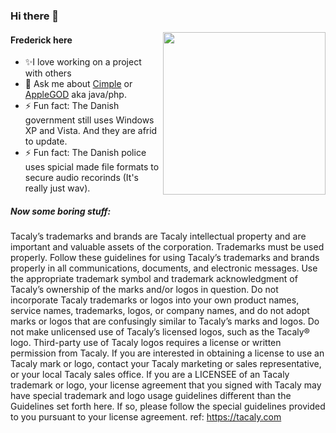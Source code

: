 ### Hi there 👋

<img align="right" src="https://tacaly.com/wp-content/uploads/2020/05/tacaly_new_logo-300x300.png" width="260">

#### Frederick here

- ✨I love working on a project with others 
- 💬 Ask me about [Cimple](https://github.com/ylacat/cimple) or [AppleGOD](https://github.com/ylacat/applegod) aka java/php.
- ⚡ Fun fact: The Danish government still uses Windows XP and Vista. And they are afrid to update.
- ⚡ Fun fact: The Danish police uses spicial made file formats to secure audio recorinds (It's really just wav).

##### Now some boring stuff:

Tacaly’s trademarks and brands are Tacaly intellectual property and are important and valuable assets of the corporation. Trademarks must be used properly. Follow these guidelines for using Tacaly’s trademarks and brands properly in all communications, documents, and electronic messages. Use the appropriate trademark symbol and trademark acknowledgment of Tacaly’s ownership of the marks and/or logos in question. Do not incorporate Tacaly trademarks or logos into your own product names, service names, trademarks, logos, or company names, and do not adopt marks or logos that are confusingly similar to Tacaly’s marks and logos. Do not make unlicensed use of Tacaly’s licensed logos, such as the Tacaly® logo. Third-party use of Tacaly logos requires a license or written permission from Tacaly. If you are interested in obtaining a license to use an Tacaly mark or logo, contact your Tacaly marketing or sales representative, or your local Tacaly sales office. If you are a LICENSEE of an Tacaly trademark or logo, your license agreement that you signed with Tacaly may have special trademark and logo usage guidelines different than the Guidelines set forth here. If so, please follow the special guidelines provided to you pursuant to your license agreement. ref: https://tacaly.com
